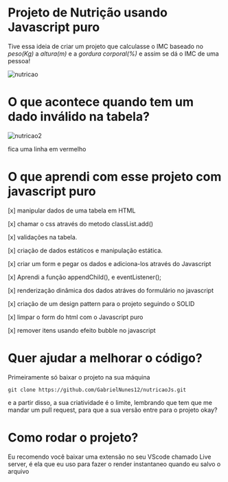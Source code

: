 # Projeto de Nutrição usando Javascript puro

Tive essa ideia de criar um projeto que calculasse o IMC baseado no _peso(Kg)_ a _altura(m)_ e a _gordura corporal(%)_ e assim
se dá o IMC de uma pessoa!

![nutricao](https://user-images.githubusercontent.com/48297244/88466934-c8af1880-cea7-11ea-86b1-324fb062466a.png)

# O que acontece quando tem um dado inválido na tabela?

![nutricao2](https://user-images.githubusercontent.com/48297244/88467207-f184dd00-ceaa-11ea-9a9d-e58f93b5bb91.png)

fica uma linha em vermelho

# O que aprendi com esse projeto com javascript puro

[x] manipular dados de uma tabela em HTML

[x] chamar o css através do metodo classList.add()

[x] validações na tabela.

[x] criação de dados estáticos e manipulação estática.

[x] criar um form e pegar os dados e adiciona-los através do Javascript

[x] Aprendi a função appendChild(), e eventListener();

[x] renderização dinâmica dos dados atráves do formulário no javascript

[x] criação de um design pattern para o projeto seguindo o SOLID

[x] limpar o form do html com o Javascript puro

[x] remover itens usando efeito bubble no javascript

# Quer ajudar a melhorar o código?

Primeiramente só baixar o projeto na sua máquina

```
git clone https://github.com/GabrielNunes12/nutricaoJs.git

```

e a partir disso, a sua criatividade é o limite, lembrando que tem que me mandar um pull request, para que a sua
versão entre para o projeto okay?

# Como rodar o projeto?
Eu recomendo você baixar uma extensão no seu VScode chamado Live server, é ela que eu uso para fazer o render instantaneo quando eu salvo o arquivo


